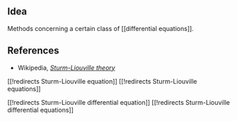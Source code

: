 
## Idea

Methods concerning a certain class of [[differential equations]].

## References

* Wikipedia, _[Sturm-Liouville theory](https://en.wikipedia.org/wiki/Sturm&#8211;Liouville_theory)_

[[!redirects Sturm-Liouville equation]]
[[!redirects Sturm-Liouville equations]]

[[!redirects Sturm-Liouville differential equation]]
[[!redirects Sturm-Liouville differential equations]]